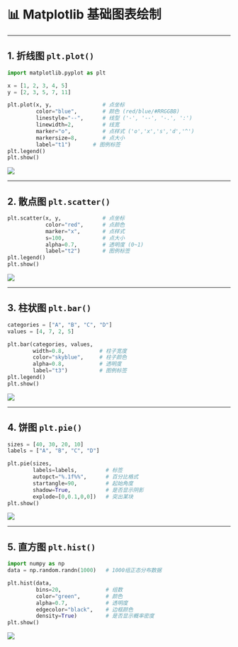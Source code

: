 # 📊 Matplotlib 基础图表绘制

---

## 1. 折线图 `plt.plot()`

```python
import matplotlib.pyplot as plt

x = [1, 2, 3, 4, 5]
y = [2, 3, 5, 7, 11]

plt.plot(x, y, 			      # 点坐标 
         color="blue",        # 颜色 (red/blue/#RRGGBB)
         linestyle="--",      # 线型 ('-', '--', '-.', ':')
         linewidth=2,         # 线宽
         marker="o",          # 点样式 ('o','x','s','d','^')
         markersize=8,        # 点大小
         label="t1")       # 图例标签
plt.legend()
plt.show()
```
![](D:\ScikitLearn\t1.png)

---

## 2. 散点图 `plt.scatter()`

```python
plt.scatter(x, y, 			  # 点坐标
            color="red",      # 点颜色
            marker="x",       # 点样式
            s=100,            # 点大小
            alpha=0.7,        # 透明度 (0~1)
            label="t2")       # 图例标签     
plt.legend()
plt.show()
```
![](D:\ScikitLearn\t2.png)

---

## 3. 柱状图 `plt.bar()`

```python
categories = ["A", "B", "C", "D"]
values = [4, 7, 2, 5]

plt.bar(categories, values, 
        width=0.8,           # 柱子宽度
        color="skyblue",     # 柱子颜色
        alpha=0.8,           # 透明度
        label="t3")          # 图例标签
plt.legend()
plt.show()
```
![](D:\ScikitLearn\t3.png)

---

## 4. 饼图 `plt.pie()`

```python
sizes = [40, 30, 20, 10]
labels = ["A", "B", "C", "D"]

plt.pie(sizes, 
        labels=labels,         # 标签
        autopct="%.1f%%",      # 百分比格式
        startangle=90,         # 起始角度
        shadow=True,           # 是否显示阴影
        explode=[0,0.1,0,0])   # 突出某块
plt.show()
```
![](D:\ScikitLearn\t4.png)

---

## 5. 直方图 `plt.hist()`

```python
import numpy as np
data = np.random.randn(1000)   # 1000组正态分布数据

plt.hist(data, 
         bins=20,              # 组数
         color="green",        # 颜色
         alpha=0.7,            # 透明度
         edgecolor="black",    # 边框颜色
         density=True)         # 是否显示概率密度
plt.show()
```
![](D:\ScikitLearn\t5.png)
